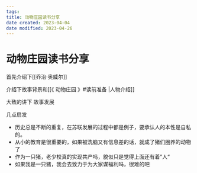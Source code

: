 ```yaml
---
tags:
title: 动物庄园读书分享
date created: 2023-04-04
date modified: 2023-04-26
---
```


# 动物庄园读书分享

首先介绍下[[乔治·奥威尔]]

介绍下故事背景和[[《 动物庄园 》#读前准备 |人物介绍]]

大致的讲下 故事发展

几点启发

- 历史总是不断的重复，在苏联发展的过程中都是例子，要承认人的本性是自私的。
- 从小的教育是很重要的，如果被洗脑又有信息差的话，就成了猪们圈养的动物了
- 作为一只猪，老少校真的实现共产吗，貌似只是觉得上面还有着”人“
- 如果我是一只猪，我会去致力于为大家谋福利吗，很难的吧
